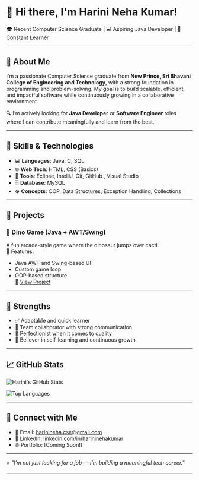 # 👋 Hi there, I'm Harini Neha Kumar!

🎓 Recent Computer Science Graduate | 💻 Aspiring Java Developer | 🌱 Constant Learner

---

## 💼 About Me

I'm a passionate Computer Science graduate from **New Prince, Sri Bhavani College of Engineering and Technology**, with a strong foundation in programming and problem-solving. My goal is to build scalable, efficient, and impactful software while continuously growing in a collaborative environment.

🔍 I’m actively looking for **Java Developer** or **Software Engineer** roles where I can contribute meaningfully and learn from the best.

---

## 🧠 Skills & Technologies

- 💻 **Languages**: Java, C, SQL  
- 🌐 **Web Tech**: HTML, CSS (Basics)  
- 🔧 **Tools**: Eclipse, IntelliJ, Git, GitHub , Visual Studio 
- 🗄️ **Database**: MySQL  
- ⚙️ **Concepts**: OOP, Data Structures, Exception Handling, Collections

---

## 🚀 Projects

### 🦖 Dino Game (Java + AWT/Swing)
A fun arcade-style game where the dinosaur jumps over cacti.  
📌 Features:
- Java AWT and Swing-based UI  
- Custom game loop  
- OOP-based structure  
🔗 [View Project](https://github.com/Harini78-Tech/Dino_Game.Java)

---

## 🧩 Strengths

- ✅ Adaptable and quick learner  
- 🤝 Team collaborator with strong communication  
- 🎯 Perfectionist when it comes to quality  
- 🧠 Believer in self-learning and continuous growth

---

## 📈 GitHub Stats

![Harini's GitHub Stats](https://github-readme-stats.vercel.app/api?username=Harini78-Tech&show_icons=true&theme=radical)

![Top Languages](https://github-readme-stats.vercel.app/api/top-langs/?username=Harini78-Tech&layout=compact&theme=tokyonight)

---

## 🤝 Connect with Me

- 📧 Email: harinineha.cse@gmail.com  
- 💼 LinkedIn: [linkedin.com/in/harininehakumar](https://www.linkedin.com/in/harini-neha-aa0a96300/)  
- 🌐 Portfolio: [Coming Soon!]

---

⭐ *"I’m not just looking for a job — I’m building a meaningful tech career."*

---


